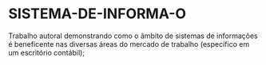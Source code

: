 # SISTEMA-DE-INFORMA-O
Trabalho autoral demonstrando como o âmbito de sistemas de informações é beneficente nas diversas áreas do mercado de trabalho (específico em um escritório contábil);
